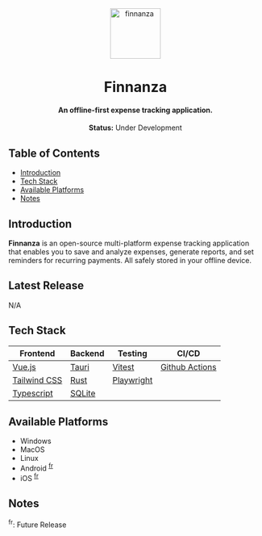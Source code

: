 <div align="center">
  <img src="#" alt="finnanza" height="100">
  <h1>Finnanza</h1>
  <h4>An offline-first expense tracking application.</h4>
  <p><strong>Status:</strong> Under Development</p>
</div>

## Table of Contents

- [Introduction](#introduction)
- [Tech Stack](#tech-stack)
- [Available Platforms](#available-platforms)
- [Notes](#notes)

## Introduction

**Finnanza** is an open-source multi-platform expense tracking application that enables you to save and analyze expenses, generate reports, and set reminders for recurring payments. All safely stored in your offline device.

## Latest Release

N/A

## Tech Stack

<div>
	<table>
		<thead>
			<tr>
				<th>Frontend</th>
				<th>Backend</th>
				<th>Testing</th>
				<th>CI/CD</th>
			</tr>
		</thead>
		<tbody>
			<tr>
				<td><a href="https://vuejs.org/" target="_blank" rel="noopener noreferrer">Vue.js</a></td>
				<td><a href="https://tauri.app" target="_blank" rel="noopener noreferrer">Tauri</a></td>
				<td><a href="https://vitest.dev/" target="_blank" rel="noopener noreferrer">Vitest</a></td>
				<td><a href="https://docs.github.com/en/actions" target="_blank" rel="noopener noreferrer">Github Actions</a></td>
			</tr>
			<tr>
				<td><a href="https://tailwindcss.com/" target="_blank" rel="noopener noreferrer">Tailwind CSS</a></td>
				<td><a href="https://www.rust-lang.org/" target="_blank" rel="noopener noreferrer">Rust</a></td>
				<td><a href="https://playwright.dev/" target="_blank" rel="noopener noreferrer">Playwright</a></td>
				<td>&nbsp;</td>
			</tr>
			<tr>
				<td><a href="https://www.typescriptlang.org/" target="_blank" rel="noopener noreferrer">Typescript</a></td>
				<td><a href="https://www.sqlite.org/" target="_blank" rel="noopener noreferrer">SQLite</a></td>
				<td>&nbsp;</td>
				<td>&nbsp;</td>
			</tr>
		</tbody>
	</table>
</div>

## Available Platforms

- Windows
- MacOS
- Linux
- Android <sup><a href="#fr">fr</a></sup>
- iOS <sup><a href="#fr">fr</a></sup>

## Notes

<sup><a id="fr">fr</a></sup>: Future Release
